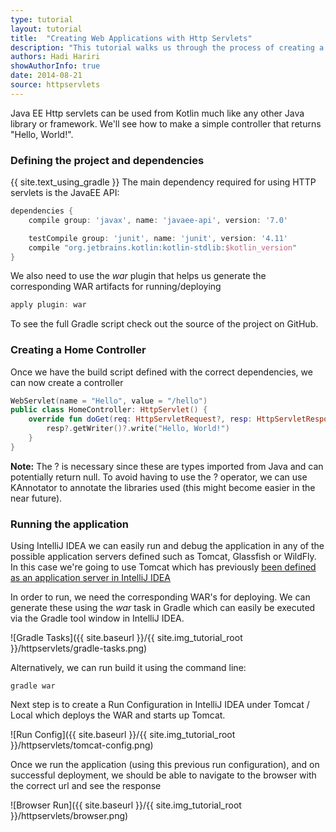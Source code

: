 ```yaml
---
type: tutorial
layout: tutorial
title:  "Creating Web Applications with Http Servlets"
description: "This tutorial walks us through the process of creating a simple controller using HttpServlet to display Hello World."
authors: Hadi Hariri
showAuthorInfo: true
date: 2014-08-21
source: httpservlets
---
```

Java EE Http servlets can be used from Kotlin much like any other Java library or framework. We'll see
how to make a simple controller that returns "Hello, World!".

### Defining the project and dependencies
{{ site.text_using_gradle }}
The main dependency required for using HTTP servlets is the JavaEE API:

``` groovy
dependencies {
    compile group: 'javax', name: 'javaee-api', version: '7.0'

    testCompile group: 'junit', name: 'junit', version: '4.11'
    compile "org.jetbrains.kotlin:kotlin-stdlib:$kotlin_version"
}
```

We also need to use the *war* plugin that helps us generate the corresponding WAR artifacts for running/deploying

``` groovy
apply plugin: war
```

To see the full Gradle script check out the source of the project on GitHub.


### Creating a Home Controller

Once we have the build script defined with the correct dependencies, we can now create a controller

``` kotlin
WebServlet(name = "Hello", value = "/hello")
public class HomeController: HttpServlet() {
    override fun doGet(req: HttpServletRequest?, resp: HttpServletResponse?) {
        resp?.getWriter()?.write("Hello, World!")
    }
}
```

**Note:** The ? is necessary since these are types imported from Java and can potentially return null. To avoid having to use the ? operator,
we can use KAnnotator to annotate the libraries used (this might become easier in the near future).

### Running the application

Using IntelliJ IDEA we can easily run and debug the application in any of the possible application servers defined such as Tomcat, Glassfish or WildFly. In this case we're going to use Tomcat
which has previously [been defined as an application server in IntelliJ IDEA](http://www.jetbrains.com/idea/webhelp/defining-application-servers-in-intellij-idea.html)

In order to run, we need the corresponding WAR's for deploying. We can generate these using the *war* task in Gradle which can easily be executed via the Gradle tool window in IntelliJ IDEA.


![Gradle Tasks]({{ site.baseurl }}/{{ site.img_tutorial_root }}/httpservlets/gradle-tasks.png)

Alternatively, we can run build it using the command line:

    gradle war

Next step is to create a Run Configuration in IntelliJ IDEA under Tomcat / Local which deploys the WAR and starts up Tomcat.

![Run Config]({{ site.baseurl }}/{{ site.img_tutorial_root }}/httpservlets/tomcat-config.png)

Once we run the application (using this previous run configuration), and on successful deployment, we should be able to navigate to the browser with the correct url and see the response

![Browser Run]({{ site.baseurl }}/{{ site.img_tutorial_root }}/httpservlets/browser.png)







